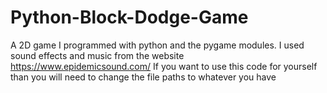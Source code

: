 # Python-Block-Dodge-Game
A 2D game I programmed with python and the pygame modules.
I used sound effects and music from the website https://www.epidemicsound.com/
If you want to use this code for yourself than you will need to change the file paths to whatever you have
